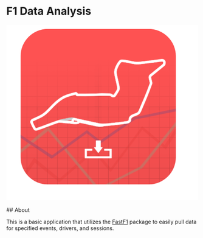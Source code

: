 # F1 Data Analysis



<p align="center">
  <img src = src/common/images/icon.png />
</p>
## About

This is a basic application that utilizes the [FastF1](https://github.com/theOehrly/Fast-F1) package to easily pull data for specified events, drivers, and sessions.

